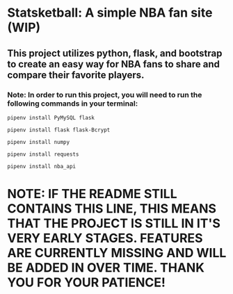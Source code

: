 # Statsketball: A simple NBA fan site (WIP)

## This project utilizes python, flask, and bootstrap to create an easy way for NBA fans to share and compare their favorite players.

### Note: In order to run this project, you will need to run the following commands in your terminal:

`pipenv install PyMySQL flask`

`pipenv install flask flask-Bcrypt`

`pipenv install numpy`

`pipenv install requests`

`pipenv install nba_api`

# NOTE: IF THE README STILL CONTAINS THIS LINE, THIS MEANS THAT THE PROJECT IS STILL IN IT'S VERY EARLY STAGES. FEATURES ARE CURRENTLY MISSING AND WILL BE ADDED IN OVER TIME. THANK YOU FOR YOUR PATIENCE!
